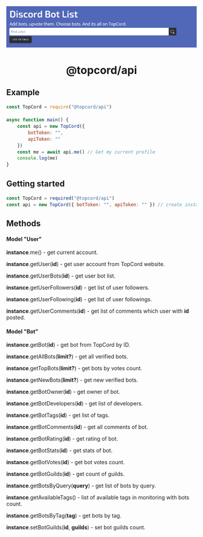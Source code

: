 <div align="center">
    <img width="1200px" src="/photo.png"/>
    <h1>@topcord/api</h1>
</div>

## Example
```js
const TopCord = require("@topcord/api")

async function main() {
    const api = new TopCord({
        botToken: "",
        apiToken: ""
    })
    const me = await api.me() // Get my current profile
    console.log(me)
}
```

## Getting started
```js
const TopCord = required("@topcord/api")
const api = new TopCord({ botToken: "", apiToken: "" }) // create instance
```
## Methods

#### Model "User"
__instance__.me() - get current account.

__instance__.getUser(__id__) - get user account from TopCord website.

__instance__.getUserBots(__id__) - get user bot list.

__instance__.getUserFollowers(__id__) - get list of user followers.

__instance__.getUserFollowing(__id__) - get list of user followings.

__instance__.getUserComments(__id__) - get list of comments which user with __id__ posted.

#### Model "Bot"

__instance__.getBot(__id__) - get bot from TopCord by ID.

__instance__.getAllBots(__limit?__) - get all verified bots.

__instance__.getTopBots(__limit?__) - get bots by votes count. 

__instance__.getNewBots(__limit?__) - get new verified bots.

__instance__.getBotOwner(__id__) - get owner of bot.

__instance__.getBotDevelopers(__id__) - get list of developers.

__instance__.getBotTags(__id__) - get list of tags.

__instance__.getBotComments(__id__) - get all comments of bot.

__instance__.getBotRating(__id__) - get rating of bot.

__instance__.getBotStats(__id__) - get stats of bot.

__instance__.getBotVotes(__id__) - get bot votes count.

__instance__.getBotGuilds(__id__) - get count of guilds.

__instance__.getBotsByQuery(__query__) - get list of bots by query.

__instance__.getAvailableTags() - list of available tags in monitoring with bots count.

__instance__.getBotsByTag(__tag__) - get bots by tag.

__instance__.setBotGuilds(__id__, __guilds__) - set bot guilds count.
